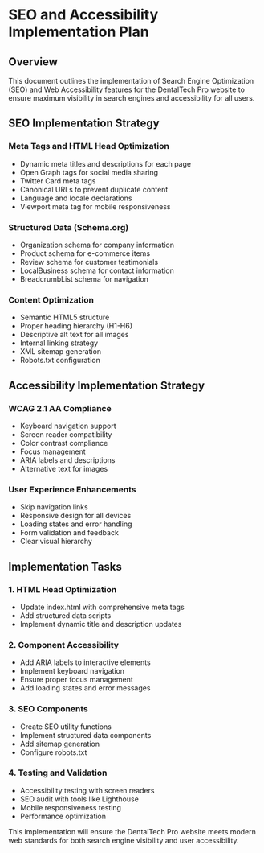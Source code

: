 # SEO and Accessibility Implementation Plan

## Overview
This document outlines the implementation of Search Engine Optimization (SEO) and Web Accessibility features for the DentalTech Pro website to ensure maximum visibility in search engines and accessibility for all users.

## SEO Implementation Strategy

### Meta Tags and HTML Head Optimization
- Dynamic meta titles and descriptions for each page
- Open Graph tags for social media sharing
- Twitter Card meta tags
- Canonical URLs to prevent duplicate content
- Language and locale declarations
- Viewport meta tag for mobile responsiveness

### Structured Data (Schema.org)
- Organization schema for company information
- Product schema for e-commerce items
- Review schema for customer testimonials
- LocalBusiness schema for contact information
- BreadcrumbList schema for navigation

### Content Optimization
- Semantic HTML5 structure
- Proper heading hierarchy (H1-H6)
- Descriptive alt text for all images
- Internal linking strategy
- XML sitemap generation
- Robots.txt configuration

## Accessibility Implementation Strategy

### WCAG 2.1 AA Compliance
- Keyboard navigation support
- Screen reader compatibility
- Color contrast compliance
- Focus management
- ARIA labels and descriptions
- Alternative text for images

### User Experience Enhancements
- Skip navigation links
- Responsive design for all devices
- Loading states and error handling
- Form validation and feedback
- Clear visual hierarchy

## Implementation Tasks

### 1. HTML Head Optimization
- Update index.html with comprehensive meta tags
- Add structured data scripts
- Implement dynamic title and description updates

### 2. Component Accessibility
- Add ARIA labels to interactive elements
- Implement keyboard navigation
- Ensure proper focus management
- Add loading states and error messages

### 3. SEO Components
- Create SEO utility functions
- Implement structured data components
- Add sitemap generation
- Configure robots.txt

### 4. Testing and Validation
- Accessibility testing with screen readers
- SEO audit with tools like Lighthouse
- Mobile responsiveness testing
- Performance optimization

This implementation will ensure the DentalTech Pro website meets modern web standards for both search engine visibility and user accessibility.

